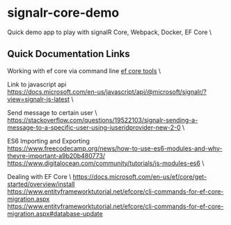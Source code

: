 # signalr-core-demo

Quick demo app to play with signalR Core, Webpack, Docker, EF Core \




## Quick Documentation Links
Working with ef core via command line [ef core tools](https://docs.microsoft.com/en-us/ef/core/get-started/overview/install) \











Link to javascript api \
https://docs.microsoft.com/en-us/javascript/api/@microsoft/signalr/?view=signalr-js-latest \ 


Send message to certain user \ 
https://stackoverflow.com/questions/19522103/signalr-sending-a-message-to-a-specific-user-using-iuseridprovider-new-2-0 \ 

ES6 Importing and Exporting \
https://www.freecodecamp.org/news/how-to-use-es6-modules-and-why-theyre-important-a9b20b480773/ \
https://www.digitalocean.com/community/tutorials/js-modules-es6 \ 

Dealing with EF Core \ 
https://docs.microsoft.com/en-us/ef/core/get-started/overview/install \
https://www.entityframeworktutorial.net/efcore/cli-commands-for-ef-core-migration.aspx \
https://www.entityframeworktutorial.net/efcore/cli-commands-for-ef-core-migration.aspx#database-update
